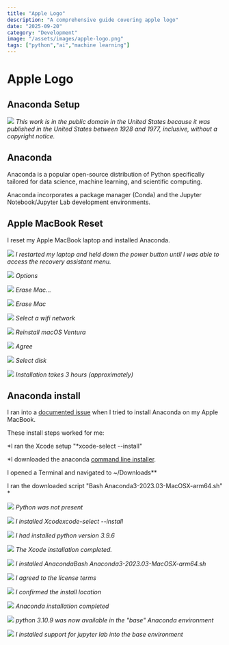 ```yaml
---
title: "Apple Logo"
description: "A comprehensive guide covering apple logo"
date: "2025-09-20"
category: "Development"
image: "/assets/images/apple-logo.png"
tags: ["python","ai","machine learning"]
---
```


# Apple Logo

## Anaconda Setup

![](/assets/images/applelogo/apple-logo-black.svg)
*This work is in the public domain in the United States because it was published in the United States between 1928 and 1977, inclusive, without a copyright notice.*


## Anaconda

Anaconda is a popular open-source distribution of Python specifically tailored for data science, machine learning, and scientific computing.

Anaconda incorporates a package manager (Conda) and the Jupyter Notebook/Jupyter Lab development environments.


## Apple MacBook Reset

I reset my Apple MacBook laptop and installed Anaconda.

![](/assets/images/applelogo/20230726-image0-1836x1377.jpg)
*I restarted my laptop and held down the power button until I was able to access the recovery assistant menu.*

![](/assets/images/applelogo/20230726-image1-1836x1377.jpg)
*Options*

![](/assets/images/applelogo/20230726-image2-1836x1377.jpg)
*Erase Mac...*

![](/assets/images/applelogo/20230726-image3-1836x1377.jpg)
*Erase Mac*

![](/assets/images/applelogo/20230726-image4-1836x1377.jpg)
*Select a wifi network*

![](/assets/images/applelogo/20230726-image9-1836x1377.jpg)
*Reinstall macOS Ventura*

![](/assets/images/applelogo/20230726-image11-1836x1377.jpg)
*Agree*

![](/assets/images/applelogo/20230726-image12-1836x1377.jpg)
*Select disk*

![](/assets/images/applelogo/20230726-image13-1836x1377.jpg)
*Installation takes 3 hours (approximately)*


## Anaconda install

I ran into a [documented issue](https://discussions.apple.com/thread/254786965) when I tried to install Anaconda on my Apple MacBook.

These install steps worked for me:

*I ran the Xcode setup "*xcode-select --install"

*I downloaded the anaconda [command line installer](https://repo.anaconda.com/archive/Anaconda3-2023.03-MacOSX-arm64.sh).

I opened a Terminal and navigated to ~/Downloads**

I ran the downloaded script "Bash Anaconda3-2023.03-MacOSX-arm64.sh"
*

![](/assets/images/applelogo/screenshot-2023-08-01-at-1.06.58-pm-1168x372.png)
*Python was not present*

![](/assets/images/applelogo/screenshot-2023-08-01-at-1.02.22-pm-1168x736.png)
*I installed Xcodexcode-select --install*

![](/assets/images/applelogo/screenshot-2023-08-01-at-6.16.57-pm-1170x320.png)
*I had installed python version 3.9.6*

![](/assets/images/applelogo/screenshot-2023-08-01-at-6.15.42-pm-994x262.png)
*The Xcode installation completed.*

![](/assets/images/applelogo/screenshot-2023-08-01-at-1.03.12-pm-1172x328.png)
*I installed AnacondaBash Anaconda3-2023.03-MacOSX-arm64.sh*

![](/assets/images/applelogo/screenshot-2023-08-01-at-1.07.27-pm-1170x354.png)
*I agreed to the license terms*

![](/assets/images/applelogo/screenshot-2023-08-01-at-1.08.01-pm-1166x742.png)
*I confirmed the install location*

![](/assets/images/applelogo/screenshot-2023-08-01-at-1.11.25-pm-1166x178.png)
*Anaconda installation completed*

![](/assets/images/applelogo/screenshot-2023-08-01-at-6.17.51-pm-1170x276.png)
*python 3.10.9 was now available in the "base" Anaconda environment*

![](/assets/images/applelogo/screenshot-2023-08-01-at-6.18.26-pm-1170x348.png)
*I installed support for jupyter lab into the base environment*

